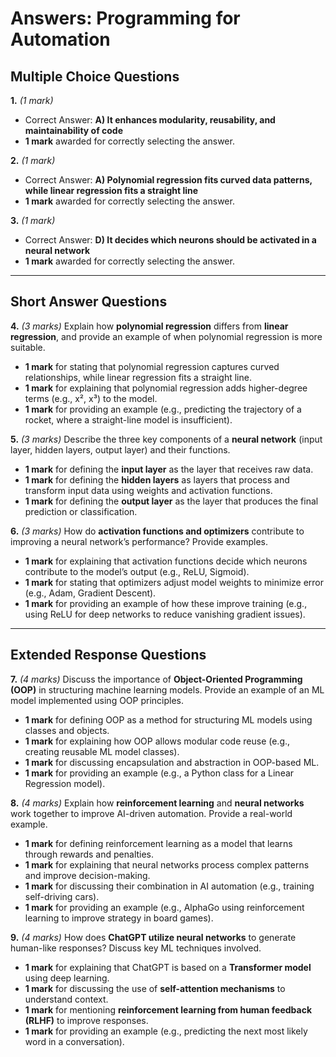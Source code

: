 # **Answers: Programming for Automation**

## **Multiple Choice Questions**

**1.** *(1 mark)*  
- Correct Answer: **A) It enhances modularity, reusability, and maintainability of code**  
- **1 mark** awarded for correctly selecting the answer.  

**2.** *(1 mark)*  
- Correct Answer: **A) Polynomial regression fits curved data patterns, while linear regression fits a straight line**  
- **1 mark** awarded for correctly selecting the answer.  

**3.** *(1 mark)*  
- Correct Answer: **D) It decides which neurons should be activated in a neural network**  
- **1 mark** awarded for correctly selecting the answer.  

---

## **Short Answer Questions**

**4.** *(3 marks)* Explain how **polynomial regression** differs from **linear regression**, and provide an example of when polynomial regression is more suitable.  
- **1 mark** for stating that polynomial regression captures curved relationships, while linear regression fits a straight line.  
- **1 mark** for explaining that polynomial regression adds higher-degree terms (e.g., x², x³) to the model.  
- **1 mark** for providing an example (e.g., predicting the trajectory of a rocket, where a straight-line model is insufficient).  

**5.** *(3 marks)* Describe the three key components of a **neural network** (input layer, hidden layers, output layer) and their functions.  
- **1 mark** for defining the **input layer** as the layer that receives raw data.  
- **1 mark** for defining the **hidden layers** as layers that process and transform input data using weights and activation functions.  
- **1 mark** for defining the **output layer** as the layer that produces the final prediction or classification.  

**6.** *(3 marks)* How do **activation functions and optimizers** contribute to improving a neural network’s performance? Provide examples.  
- **1 mark** for explaining that activation functions decide which neurons contribute to the model’s output (e.g., ReLU, Sigmoid).  
- **1 mark** for stating that optimizers adjust model weights to minimize error (e.g., Adam, Gradient Descent).  
- **1 mark** for providing an example of how these improve training (e.g., using ReLU for deep networks to reduce vanishing gradient issues).  

---

## **Extended Response Questions**

**7.** *(4 marks)* Discuss the importance of **Object-Oriented Programming (OOP)** in structuring machine learning models. Provide an example of an ML model implemented using OOP principles.  
- **1 mark** for defining OOP as a method for structuring ML models using classes and objects.  
- **1 mark** for explaining how OOP allows modular code reuse (e.g., creating reusable ML model classes).  
- **1 mark** for discussing encapsulation and abstraction in OOP-based ML.  
- **1 mark** for providing an example (e.g., a Python class for a Linear Regression model).  

**8.** *(4 marks)* Explain how **reinforcement learning** and **neural networks** work together to improve AI-driven automation. Provide a real-world example.  
- **1 mark** for defining reinforcement learning as a model that learns through rewards and penalties.  
- **1 mark** for explaining that neural networks process complex patterns and improve decision-making.  
- **1 mark** for discussing their combination in AI automation (e.g., training self-driving cars).  
- **1 mark** for providing an example (e.g., AlphaGo using reinforcement learning to improve strategy in board games).  

**9.** *(4 marks)* How does **ChatGPT utilize neural networks** to generate human-like responses? Discuss key ML techniques involved.  
- **1 mark** for explaining that ChatGPT is based on a **Transformer model** using deep learning.  
- **1 mark** for discussing the use of **self-attention mechanisms** to understand context.  
- **1 mark** for mentioning **reinforcement learning from human feedback (RLHF)** to improve responses.  
- **1 mark** for providing an example (e.g., predicting the next most likely word in a conversation).  

